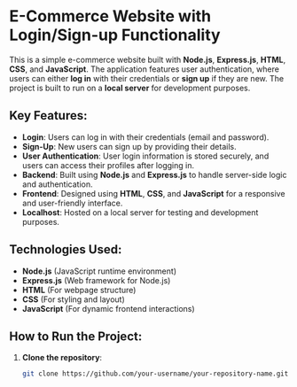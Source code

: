 # E-Commerce Website with Login/Sign-up Functionality

This is a simple e-commerce website built with **Node.js**, **Express.js**, **HTML**, **CSS**, and **JavaScript**. The application features user authentication, where users can either **log in** with their credentials or **sign up** if they are new. The project is built to run on a **local server** for development purposes.

## Key Features:
- **Login**: Users can log in with their credentials (email and password).
- **Sign-Up**: New users can sign up by providing their details.
- **User Authentication**: User login information is stored securely, and users can access their profiles after logging in.
- **Backend**: Built using **Node.js** and **Express.js** to handle server-side logic and authentication.
- **Frontend**: Designed using **HTML**, **CSS**, and **JavaScript** for a responsive and user-friendly interface.
- **Localhost**: Hosted on a local server for testing and development purposes.

## Technologies Used:
- **Node.js** (JavaScript runtime environment)
- **Express.js** (Web framework for Node.js)
- **HTML** (For webpage structure)
- **CSS** (For styling and layout)
- **JavaScript** (For dynamic frontend interactions)

## How to Run the Project:
1. **Clone the repository**:
   ```bash
   git clone https://github.com/your-username/your-repository-name.git

